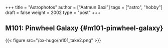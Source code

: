 +++
title = "Astrophotos"
author = ["Aatmun Baxi"]
tags = ["astro", "hobby"]
draft = false
weight = 2002
type = "post"
+++

## M101: Pinwheel Galaxy {#m101-pinwheel-galaxy}

{{< figure src="/ox-hugo/m101_take2.png" >}}
